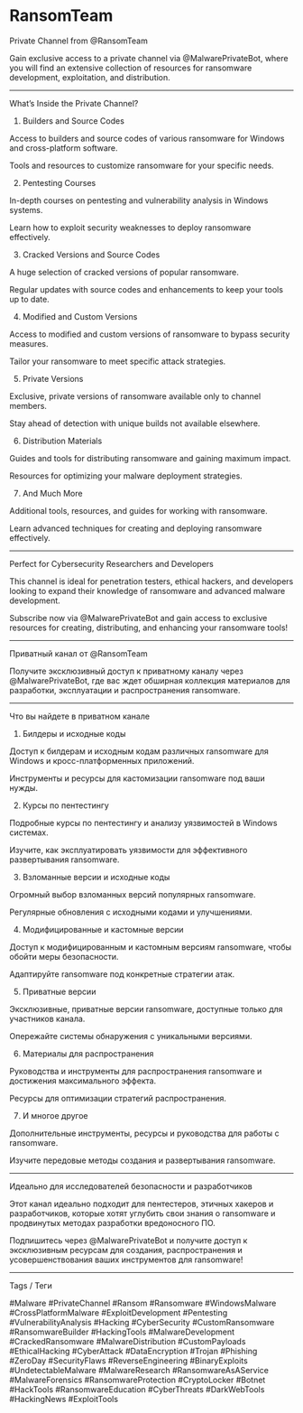 # RansomTeam
Private Channel from @RansomTeam

Gain exclusive access to a private channel via @MalwarePrivateBot, where you will find an extensive collection of resources for ransomware development, exploitation, and distribution.


---

What’s Inside the Private Channel?

1. Builders and Source Codes

Access to builders and source codes of various ransomware for Windows and cross-platform software.

Tools and resources to customize ransomware for your specific needs.


2. Pentesting Courses

In-depth courses on pentesting and vulnerability analysis in Windows systems.

Learn how to exploit security weaknesses to deploy ransomware effectively.


3. Cracked Versions and Source Codes

A huge selection of cracked versions of popular ransomware.

Regular updates with source codes and enhancements to keep your tools up to date.


4. Modified and Custom Versions

Access to modified and custom versions of ransomware to bypass security measures.

Tailor your ransomware to meet specific attack strategies.


5. Private Versions

Exclusive, private versions of ransomware available only to channel members.

Stay ahead of detection with unique builds not available elsewhere.


6. Distribution Materials

Guides and tools for distributing ransomware and gaining maximum impact.

Resources for optimizing your malware deployment strategies.


7. And Much More

Additional tools, resources, and guides for working with ransomware.

Learn advanced techniques for creating and deploying ransomware effectively.



---

Perfect for Cybersecurity Researchers and Developers

This channel is ideal for penetration testers, ethical hackers, and developers looking to expand their knowledge of ransomware and advanced malware development.

Subscribe now via @MalwarePrivateBot and gain access to exclusive resources for creating, distributing, and enhancing your ransomware tools!


---

Приватный канал от @RansomTeam

Получите эксклюзивный доступ к приватному каналу через @MalwarePrivateBot, где вас ждет обширная коллекция материалов для разработки, эксплуатации и распространения ransomware.


---

Что вы найдете в приватном канале

1. Билдеры и исходные коды

Доступ к билдерам и исходным кодам различных ransomware для Windows и кросс-платформенных приложений.

Инструменты и ресурсы для кастомизации ransomware под ваши нужды.


2. Курсы по пентестингу

Подробные курсы по пентестингу и анализу уязвимостей в Windows системах.

Изучите, как эксплуатировать уязвимости для эффективного развертывания ransomware.


3. Взломанные версии и исходные коды

Огромный выбор взломанных версий популярных ransomware.

Регулярные обновления с исходными кодами и улучшениями.


4. Модифицированные и кастомные версии

Доступ к модифицированным и кастомным версиям ransomware, чтобы обойти меры безопасности.

Адаптируйте ransomware под конкретные стратегии атак.


5. Приватные версии

Эксклюзивные, приватные версии ransomware, доступные только для участников канала.

Опережайте системы обнаружения с уникальными версиями.


6. Материалы для распространения

Руководства и инструменты для распространения ransomware и достижения максимального эффекта.

Ресурсы для оптимизации стратегий распространения.


7. И многое другое

Дополнительные инструменты, ресурсы и руководства для работы с ransomware.

Изучите передовые методы создания и развертывания ransomware.



---

Идеально для исследователей безопасности и разработчиков

Этот канал идеально подходит для пентестеров, этичных хакеров и разработчиков, которые хотят углубить свои знания о ransomware и продвинутых методах разработки вредоносного ПО.

Подпишитесь через @MalwarePrivateBot и получите доступ к эксклюзивным ресурсам для создания, распространения и усовершенствования ваших инструментов для ransomware!


---

Tags / Теги

#Malware #PrivateChannel #Ransom #Ransomware #WindowsMalware #CrossPlatformMalware #ExploitDevelopment #Pentesting #VulnerabilityAnalysis #Hacking #CyberSecurity #CustomRansomware #RansomwareBuilder #HackingTools #MalwareDevelopment #CrackedRansomware #MalwareDistribution #CustomPayloads #EthicalHacking #CyberAttack #DataEncryption #Trojan #Phishing #ZeroDay #SecurityFlaws #ReverseEngineering #BinaryExploits #UndetectableMalware #MalwareResearch #RansomwareAsAService #MalwareForensics #RansomwareProtection #CryptoLocker #Botnet #HackTools #RansomwareEducation #CyberThreats #DarkWebTools #HackingNews #ExploitTools

